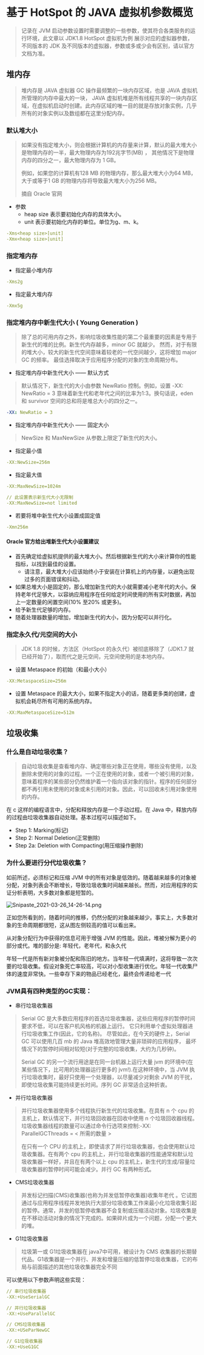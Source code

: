 # 基于 HotSpot 的 JAVA 虚拟机参数概览

> 记录在 JVM 启动参数设置时需要调整的一些参数，使其符合各类服务的运行环境，此文章以 JDK1.8 HotSpot 虚拟机为例
> 展示对应的虚拟器参数，不同版本的 JDK 及不同版本的虚拟器，参数或多或少会有区别，请以官方文档为准。

## 堆内存
> 堆内存是 JAVA 虚拟器 GC 操作最频繁的一块内存区域，也是 JAVA 虚拟机所管理的内存中最大的一块，
> JAVA 虚拟机堆是所有线程共享的一块内存区域，在虚拟机启动时创建。此内存区域的唯一目的就是存放对象实例，几乎所有的对象实例以及数组都在这里分配内存。

### 默认堆大小

>如果没有指定堆大小，则会根据计算机的内存量来计算，默认的最大堆大小是物理内存的一半，最大物理内存为192兆字节(MB) ，
其他情况下是物理内存的四分之一，最大物理内存为 1 GB。
>
>例如，如果您的计算机有128 MB 的物理内存，那么最大堆大小为64 MB，大于或等于1 GB 的物理内存将导致最大堆大小为256 MB。
>
> 摘自 Oracle 官网

- 参数
    - heap size 表示要初始化内存的具体大小。
    - unit 表示要初始化内存的单位。单位为g、m、k。
```yaml
-Xms<heap size>[unit] 
-Xmx<heap size>[unit]
```
### 指定堆内存
- 指定最小堆内存
```yaml
-Xms2g
```  

- 指定最大堆内存
```yaml
-Xmx5g
```


### 指定堆内存中新生代大小 ( Young Generation )
> 除了总的可用内存之外，影响垃圾收集性能的第二个最重要的因素是专用于新生代的堆的比例。新生代内存越多，minor GC 就越少。
> 然而，对于有限的堆大小，较大的新生代空间意味着较老的一代空间越少，这将增加 major GC 的频率。
> 最佳选择取决于应用程序分配的对象的生命周期分布。

- 指定堆内存中新生代大小 —— 默认方式

> 默认情况下，新生代的大小由参数 NewRatio 控制。例如，设置 -XX: NewRatio = 3 意味着新生代和老年代之间的比率为1:3。换句话说，eden 和 survivor 空间的总和将是堆总大小的四分之一。

```yaml
-XX: NewRatio = 3
```

- 指定堆内存中新生代大小 —— 固定大小

> NewSize 和 MaxNewSize 从参数上限定了新生代的大小。

- 指定最小值
```yaml
-XX:NewSize=256m
```

- 指定最大值
```yaml
-XX:MaxNewSize=1024m

// 此设置表示新生代大小无限制
-XX:MaxNewSize=not limited
```

- 若要将堆中新生代大小设置成固定值
```yaml
-Xmn256m 
```

#### Oracle 官方给出堆新生代大小设置建议
- 首先确定给虚拟机提供的最大堆大小。然后根据新生代的大小来计算你的性能指标，以找到最佳的设置。
  - 请注意，最大堆大小应该始终小于安装在计算机上的内存量，以避免出现过多的页面错误和抖动。
- 如果总堆大小是固定的，那么增加新生代的大小就需要减小老年代的大小。保持老年代足够大，以容纳应用程序在任何给定时间使用的所有实时数据，再加上一定数量的闲置空间(10% 至20% 或更多)。
- 给予新生代足够的内存。
- 随着处理器数量的增加，增加新生代的大小，因为分配可以并行化。

### 指定永久代/元空间的大小
> JDK 1.8 的时候，方法区（HotSpot 的永久代）被彻底移除了（JDK1.7 就已经开始了），取而代之是元空间，元空间使用的是本地内存。

- 设置 Metaspace 的初始（和最小大小）
```yaml
-XX:MetaspaceSize=256m
```

- 设置 Metaspace 的最大大小，如果不指定大小的话，随着更多类的创建，虚拟机会耗尽所有可用的系统内存。
```yaml
-XX:MaxMetaspaceSize=512m
```

## 垃圾收集
### 什么是自动垃圾收集？

> 自动垃圾收集是查看堆内存、确定哪些对象正在使用，哪些没有使用，以及删除未使用的对象的过程。一个正在使用的对象，或者一个被引用的对象，意味着程序的某些部分仍然维护着一个指向该对象的指针。程序的任何部分都不再引用未使用的对象或未引用的对象。因此，可以回收未引用对象使用的内存。

在 c 这样的编程语言中，分配和释放内存是一个手动过程。在 Java 中，释放内存的过程由垃圾收集器自动处理。基本过程可以描述如下。
- Step 1: Marking(标记)
- Step 2: Normal Deletion(正常删除)
- Step 2a: Deletion with Compacting(用压缩操作删除)

### 为什么要进行分代垃圾收集？

如前所述，必须标记和压缩 JVM 中的所有对象是低效的。随着越来越多的对象被分配，对象列表会不断增长，导致垃圾收集时间越来越长。然而，对应用程序的实证分析表明，大多数对象都是短暂的。

![Snipaste_2021-03-26_14-26-14.png](http://ww1.sinaimg.cn/large/a760927bgy1goxahse21gj20dg09agm1.jpg)

正如您所看到的，随着时间的推移，仍然分配的对象越来越少。事实上，大多数对象的生命周期都很短，这从图左侧较高的值可以看出来。

从对象分配行为中获得的信息可用于增强 JVM 的性能。因此，堆被分解为更小的部分或代。堆的部分是: 年轻代，老年代，和永久代

年轻一代是所有新对象被分配和陈旧的地方。当年轻一代填满时，这将导致一次次要的垃圾收集。假设对象死亡率较高，可以对小型收集进行优化。年轻一代收集尸体的速度非常快。一些幸存下来的物品已经老化，最终会传递给老一代

### JVM具有四种类型的GC实现：

- 串行垃圾收集器

> Serial GC 是大多数应用程序的首选垃圾收集器，这些应用程序的暂停时间要求不低，可以在客户机风格的机器上运行。
它只利用单个虚拟处理器进行垃圾收集工作(因此，它的名称)。
尽管如此，在今天的硬件上，Serial GC 可以使用几百 mb 的 Java 堆高效地管理大量非琐碎的应用程序，
最坏情况下的暂停时间相对较短(对于完整的垃圾收集，大约为几秒钟)。
> 
> Serial GC 的另一个流行用途是在同一台机器上运行大量 jvm 的环境中(在某些情况下，比可用的处理器运行更多的 jvm!).在这种环境中，当 JVM 执行垃圾收集时，最好只使用一个处理器，以尽量减少对剩余 JVM 的干扰，即使垃圾收集可能持续更长时间。序列 GC 非常适合这种折衷。

- 并行垃圾收集器
>  并行垃圾收集器使用多个线程执行新生代的垃圾收集。在具有 n 个 cpu 的主机上，默认情况下，并行垃圾回收器在回收中使用 n 个垃圾回收器线程。垃圾收集器线程的数量可以通过命令行选项来控制:-XX: ParallelGCThreads = < 所需的数量 >
> 
> 在只有一个 CPU 的主机上，即使请求了并行垃圾收集器，也会使用默认垃圾收集器。在有两个 cpu 的主机上，并行垃圾收集器的性能通常和默认垃圾收集器一样好，并且在有两个以上 cpu 的主机上，新生代的生成/容量垃圾收集器的暂停时间可能会减少。并行 GC 有两种形式。

- CMS垃圾收集器
>  并发标记扫描(CMS)收集器(也称为并发低暂停收集器)收集年老代 。它试图通过与应用程序线程并发地执行大部分垃圾收集工作来最小化垃圾收集引起的暂停。通常，并发的低暂停收集器不会复制或压缩活动对象。垃圾收集是在不移动活动对象的情况下完成的。如果碎片成为一个问题，分配一个更大的堆。

- G1垃圾收集器
>垃圾第一或 G1垃圾收集器在 java7中可用，被设计为 CMS 收集器的长期替代品。G1收集器是一个并行、并发和增量压缩的低暂停垃圾收集器，它的布局与前面描述的其他垃圾收集器完全不同

可以使用以下参数声明这些实现：

```yaml
// 串行垃圾收集器
-XX:+UseSerialGC

// 并行垃圾收集器
-XX:+UseParallelGC

// CMS垃圾收集器
-XX:+USeParNewGC

// G1垃圾收集器
-XX:+UseG1GC
```


















